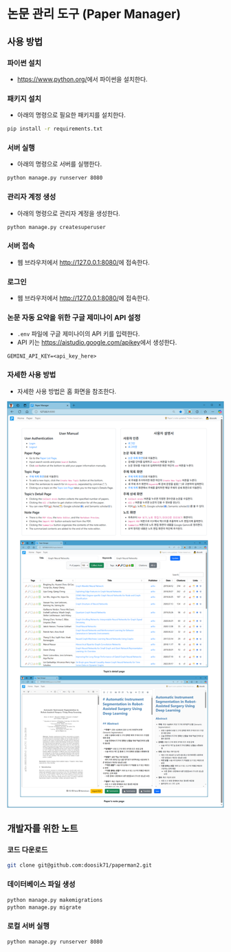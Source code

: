 # 논문 관리 도구 (Paper Manager)

## 사용 방법

### 파이썬 설치

- <https://www.python.org/>에서 파이썬을 설치한다.

### 패키지 설치

- 아래의 명령으로 필요한 패키지를 설치한다.

```bash
pip install -r requirements.txt
```

### 서버 실행

- 아래의 명령으로 서버를 실행한다.

```bash
python manage.py runserver 8080
```

### 관리자 계정 생성

- 아래의 명령으로 관리자 계정을 생성한다.

```bash
python manage.py createsuperuser
```

### 서버 접속

- 웹 브라우저에서 <http://127.0.0.1:8080/>에 접속한다.

### 로그인

- 웹 브라우저에서 <http://127.0.0.1:8080/>에 접속한다.

### 논문 자동 요약을 위한 구글 제미나이 API 설정

- `.env` 파일에 구글 제미나이의 API 키를 입력한다.
- API 키는 <https://aistudio.google.com/apikey>에서 생성한다.

```text
GEMINI_API_KEY=<api_key_here>
```

### 자세한 사용 방법

- 자세한 사용 방법은 홈 화면을 참조한다.

![홈페이지](./static/images/home_manual.png)

## 개발자를 위한 노트

### 코드 다운로드

```bash
git clone git@github.com:doosik71/paperman2.git
```

### 데이터베이스 파일 생성

```bash
python manage.py makemigrations
python manage.py migrate
```

### 로컬 서버 실행

```bash
python manage.py runserver 8080
```
